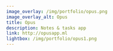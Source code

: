 ```yaml
---
image_overlay: /img/portfolio/opus.png
image_overlay_alt: Opus
title: Opus
description: Notes & tasks app
link: http://opusapp.ml
lightbox: /img/portfolio/opus1.png
---
```

